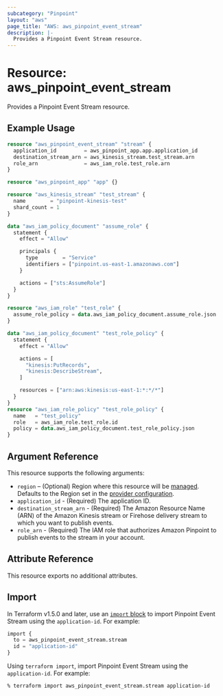 ```yaml
---
subcategory: "Pinpoint"
layout: "aws"
page_title: "AWS: aws_pinpoint_event_stream"
description: |-
  Provides a Pinpoint Event Stream resource.
---
```


# Resource: aws_pinpoint_event_stream

Provides a Pinpoint Event Stream resource.

## Example Usage

```terraform
resource "aws_pinpoint_event_stream" "stream" {
  application_id         = aws_pinpoint_app.app.application_id
  destination_stream_arn = aws_kinesis_stream.test_stream.arn
  role_arn               = aws_iam_role.test_role.arn
}

resource "aws_pinpoint_app" "app" {}

resource "aws_kinesis_stream" "test_stream" {
  name        = "pinpoint-kinesis-test"
  shard_count = 1
}

data "aws_iam_policy_document" "assume_role" {
  statement {
    effect = "Allow"

    principals {
      type        = "Service"
      identifiers = ["pinpoint.us-east-1.amazonaws.com"]
    }

    actions = ["sts:AssumeRole"]
  }
}

resource "aws_iam_role" "test_role" {
  assume_role_policy = data.aws_iam_policy_document.assume_role.json
}

data "aws_iam_policy_document" "test_role_policy" {
  statement {
    effect = "Allow"

    actions = [
      "kinesis:PutRecords",
      "kinesis:DescribeStream",
    ]

    resources = ["arn:aws:kinesis:us-east-1:*:*/*"]
  }
}
resource "aws_iam_role_policy" "test_role_policy" {
  name   = "test_policy"
  role   = aws_iam_role.test_role.id
  policy = data.aws_iam_policy_document.test_role_policy.json
}
```

## Argument Reference

This resource supports the following arguments:

* `region` – (Optional) Region where this resource will be [managed](https://docs.aws.amazon.com/general/latest/gr/rande.html#regional-endpoints). Defaults to the Region set in the [provider configuration](https://registry.terraform.io/providers/hashicorp/aws/latest/docs#aws-configuration-reference).
* `application_id` - (Required) The application ID.
* `destination_stream_arn` - (Required) The Amazon Resource Name (ARN) of the Amazon Kinesis stream or Firehose delivery stream to which you want to publish events.
* `role_arn` - (Required) The IAM role that authorizes Amazon Pinpoint to publish events to the stream in your account.

## Attribute Reference

This resource exports no additional attributes.

## Import

In Terraform v1.5.0 and later, use an [`import` block](https://developer.hashicorp.com/terraform/language/import) to import Pinpoint Event Stream using the `application-id`. For example:

```terraform
import {
  to = aws_pinpoint_event_stream.stream
  id = "application-id"
}
```

Using `terraform import`, import Pinpoint Event Stream using the `application-id`. For example:

```console
% terraform import aws_pinpoint_event_stream.stream application-id
```
